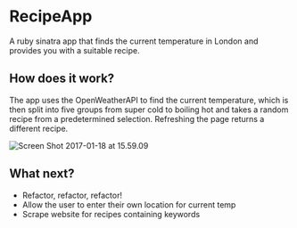 # RecipeApp
A ruby sinatra app that finds the current temperature in London and provides you with a suitable recipe.

## How does it work?
The app uses the OpenWeatherAPI to find the current temperature, which is then split into five groups from super cold to boiling hot and takes a random recipe from a predetermined selection. Refreshing the page returns a different recipe.

![Screen Shot 2017-01-18 at 15.59.09](https://cloud.githubusercontent.com/assets/17406621/22071496/3f3bd48a-dd97-11e6-8db0-618bc929c84d.png)

## What next?
- Refactor, refactor, refactor!
- Allow the user to enter their own location for current temp
- Scrape website for recipes containing keywords
